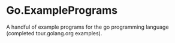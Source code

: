 # Go.ExamplePrograms
A handful of example programs for the go programming language (completed tour.golang.org examples). 
